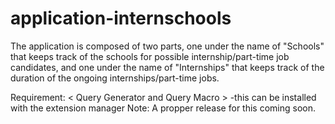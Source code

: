 application-internschools
=========================
The application is composed of two parts, one under the name of "Schools" that keeps track of the schools for possible internship/part-time job candidates, and one under the name of "Internships" that keeps track of the duration of the ongoing internships/part-time jobs. 

Requirement: < Query Generator and Query Macro >
	-this can be installed with the extension manager
	Note: A propper release for this coming soon.
